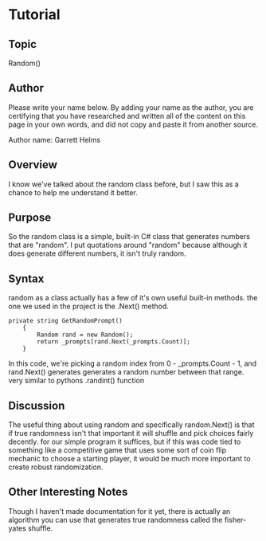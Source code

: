 # Tutorial

## Topic

Random()

## Author

Please write your name below. By adding your name as the author, you are certifying that you have researched and written all of the content on this page in your own words, and did not copy and paste it from another source.

Author name: Garrett Helms

## Overview

I know we've talked about the random class before, but I saw this as a chance to help me understand it better.

## Purpose

So the random class is a simple, built-in C# class that generates numbers that are "random". I put quotations around "random" because although it does generate different numbers, it isn't truly random.

## Syntax

random as a class actually has a few of it's own useful built-in methods. the one we used in the project is the .Next() method.

```
private string GetRandomPrompt()
    {
        Random rand = new Random();
        return _prompts[rand.Next(_prompts.Count)];
    }
```

In this code, we're picking a random index from 0 - \_prompts.Count - 1, and rand.Next() generates generates a random number between that range. very similar to pythons .randint() function

## Discussion

The useful thing about using random and specifically random.Next() is that if true randomness isn't that important it will shuffle and pick choices fairly decently. for our simple program it suffices, but if this was code tied to something like a competitive game that uses some sort of coin flip mechanic to choose a starting player, it would be much more important to create robust randomization.

## Other Interesting Notes

Though I haven't made documentation for it yet, there is actually an algorithm you can use that generates true randomness called the fisher-yates shuffle.
